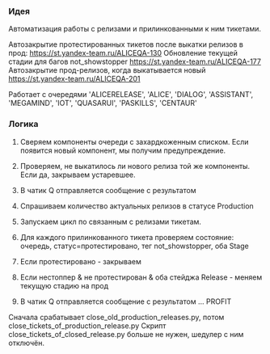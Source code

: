 ### Идея

Автоматизация работы с релизами и прилинкованными к ним тикетами.

Автозакрытие протестированных тикетов после выкатки релизов в прод: https://st.yandex-team.ru/ALICEQA-130
Обновление текущей стадии для багов not_showstopper https://st.yandex-team.ru/ALICEQA-177
Автозакрытие прод-релизов, когда выкатывается новый https://st.yandex-team.ru/ALICEQA-201

Работает с очередями 'ALICERELEASE', 'ALICE', 'DIALOG', 'ASSISTANT', 'MEGAMIND', 'IOT', 'QUASARUI', 'PASKILLS', 'CENTAUR'

### Логика
1. Сверяем компоненты очереди с захардкоженным списком. Если появится новый компонент, мы получим предупреждение.
2. Проверяем, не выкатилось ли нового релиза той же компоненты. Если да, закрываем устаревшее.
3. В чатик Q отправляется сообщение с результатом

1. Спрашиваем количество актуальных релизов в статусе Production
2. Запускаем цикл по связанным с релизами тикетам.
3. Для каждого прилинкованного тикета проверяем состояние: очередь, статус=протестировано, тег not_showstopper, оба Stage
4. Если протестировано - закрываем
5. Если нестоппер & не протестирован & оба стейджа Release - меняем текущую стадию на прод
6. В чатик Q отправляется сообщение с результатом
...
PROFIT

Сначала срабатывает close_old_production_releases.py, потом close_tickets_of_production_release.py
Скрипт close_tickets_of_closed_release.py больше не нужен, шедулер с ним отключён.
